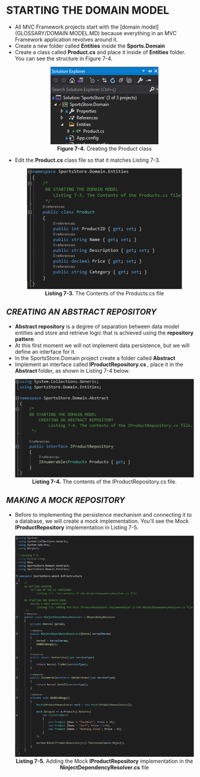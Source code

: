<h1>STARTING THE DOMAIN MODEL</h1>
    <ul>
        <li>
           All MVC Framework projects start with the [domain model](GLOSSARY/DOMAIN MODEL.MD) because everything in an MVC Framework application revolves around it.
        </li>
        <li>
           Create a new folder called <b>Entities</b> inside the <b>Sports.Domain</b>
        </li>
        <li>
            Create a class called <b>Product.cs</b> and place it inside of <b>Entities</b> folder. 
            You can see the structure in Figure 7-4.
            <p align="center">
                <img src="Pictures/Figure 7_4.png" /><br />
                <b>Figure 7-4.</b> Creating the Product class
            </p>
        </li>
        <li>
            Edit the <b>Product.cs</b> class file so that it matches Listing 7-3.
            <p align="center">
                <img src="Pictures/Listing 7-3.png" /><br />
                <b>Listing 7-3.</b> The Contents of the Products.cs file
            </p>
        </li>
    </ul>

<h2><i>CREATING AN ABSTRACT REPOSITORY</i></h2>
<ul>
    <li>
        <b>Abstract repository</b> is a degree of separation between data model entities and store and retrieve logic that is achieved using the <b>repository pattern</b>
    </li>
    <li>
        At this first moment we will not implement data persistence, but we will define an interface for it.        
    </li>
    <li>
        In the SportsStore.Domain project create a folder called <b>Abstract</b>
    </li>
    <li>
        Implement an interface called <b> IProductRepository.cs </b>, place it in the <b> Abstract </b> folder, as shown in Listing 7-4 below.<br />
        <p align="center">
            <img src="Pictures/Listing 7-4.png" /><br />
            <b>Listing 7-4.</b> The contents of the IProductRepository.cs file. 
        </p>
    </li>
</ul>

<h2><i>MAKING A MOCK REPOSITORY</i></h2>
<ul>
    <li>
        Before to implementing the persistence mechanism and connecting it to a database, we will create a mock implementation. 
        You'll see the Mock <b>IProductRepository</b> implementation in Listing 7-5.
        <br />
        <p align="center">
            <img src="Pictures/Listing 7-5.png" /><br />
            <b>Listing 7-5.</b> Adding the Mock <b>IProductRepository</b> implementation in the <b>NinjectDependencyResolver.cs</b> file
        </p>        
    </li>
</ul>
